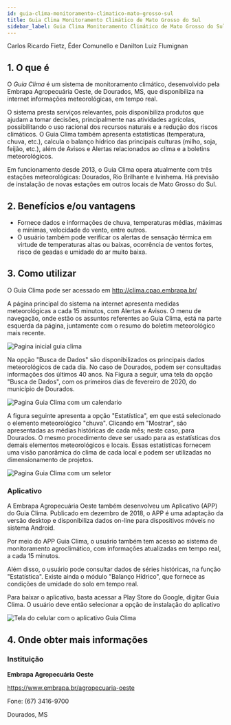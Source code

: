 ```yaml
---
id: guia-clima-monitoramento-climatico-mato-grosso-sul
title: Guia Clima Monitoramento Climático de Mato Grosso do Sul
sidebar_label: Guia Clima Monitoramento Climático de Mato Grosso do Sul
---
```


<div className="center-textArticle">Carlos Ricardo Fietz, Éder Comunello e Danilton Luiz Flumignan</div>

## **1. O que é**

O _Guia Clima_ é um sistema de monitoramento climático,
desenvolvido pela Embrapa Agropecuária Oeste, de Dourados,
MS, que disponibiliza na internet informações meteorológicas,
em tempo real.

O sistema presta serviços relevantes, pois disponibiliza produtos
que ajudam a tomar decisões, principalmente nas atividades
agrícolas, possibilitando o uso racional dos recursos naturais e a
redução dos riscos climáticos. O Guia Clima também apresenta
estatísticas (temperatura, chuva, etc.), calcula o balanço hídrico
das principais culturas (milho, soja, feijão, etc.), além de Avisos e
Alertas relacionados ao clima e a boletins meteorológicos.

Em funcionamento desde 2013, o Guia Clima opera atualmente
com três estações meteorológicas: Dourados, Rio Brilhante e
Ivinhema. Há previsão de instalação de novas estações em
outros locais de Mato Grosso do Sul.

## **2. Benefícios e/ou vantagens**

- Fornece dados e informações de chuva, temperaturas
  médias, máximas e mínimas, velocidade do vento, entre
  outros.
- O usuário também pode verificar os alertas de sensação
  térmica em virtude de temperaturas altas ou baixas,
  ocorrência de ventos fortes, risco de geadas e umidade do ar
  muito baixa.

## **3. Como utilizar**

O Guia Clima pode ser acessado em
http://clima.cpao.embrapa.br/

A página principal do sistema na internet apresenta medidas
meteorológicas a cada 15 minutos, com Alertas e Avisos. O menu
de navegação, onde estão os assuntos referentes ao Guia Clima,
está na parte esquerda da página, juntamente com o resumo do
boletim meteorológico mais recente.

![Pagina inicial guia clima](img/docs/31_guia_clima/FOTO_01.jpg)

Na opção "Busca de Dados" são disponibilizados os principais
dados meteorológicos de cada dia. No caso de Dourados, podem
ser consultadas informações dos últimos 40 anos. Na Figura a
seguir, uma tela da opção "Busca de Dados", com os primeiros
dias de fevereiro de 2020, do município de Dourados.

![Pagina Guia Clima com um calendario](img/docs/31_guia_clima/FOTO_02.jpg)

A figura seguinte apresenta a opção "Estatística", em que está
selecionado o elemento meteorológico "chuva". Clicando em
"Mostrar", são apresentadas as médias históricas de cada mês;
neste caso, para Dourados. O mesmo procedimento deve ser
usado para as estatísticas dos demais elementos
meteorológicos e locais. Essas estatísticas fornecem uma visão
panorâmica do clima de cada local e podem ser utilizadas no
dimensionamento de projetos.

![Pagina Guia Clima com um seletor](img/docs/31_guia_clima/FOTO_03.jpg)

### Aplicativo

A Embrapa Agropecuária Oeste também desenvolveu um
Aplicativo (APP) do Guia Clima. Publicado em dezembro de
2018, o APP é uma adaptação da versão desktop e disponibiliza
dados on-line para dispositivos móveis no sistema Android.

Por meio do APP Guia Clima, o usuário também tem acesso ao
sistema de monitoramento agroclimático, com informações
atualizadas em tempo real, a cada 15 minutos.

Além disso, o usuário pode consultar dados de séries históricas,
na função "Estatística". Existe ainda o módulo "Balanço Hídrico",
que fornece as condições de umidade do solo em tempo real.

Para baixar o aplicativo, basta acessar a Play Store do Google,
digitar Guia Clima. O usuário deve então selecionar a opção de
instalação do aplicativo

![Tela do celular com o aplicativo Guia Clima](img/docs/31_guia_clima/FOTO_04.jpg)

## **4. Onde obter mais informações**

### Instituição

**Embrapa Agropecuária Oeste**

https://www.embrapa.br/agropecuaria-oeste

Fone: (67) 3416-9700

Dourados, MS

